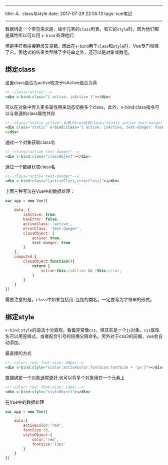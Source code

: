
---

title: 4、class与style
date: 2017-07-29 22:55:13
tags: vue笔记

---

数据绑定一个常见需求是，操作元素的`class`列表，和它的`style`时，因为他们都是属性所以可以用 `v-bind` 处理他们

但是字符串拼接麻烦又易错。因此在`v-bind`用于`class`和`style`时，Vue专门增强了它。表达式的结果类型除了字符串之外，还可以是对象或数组。

## 绑定class

这里class是否为active取决于isActive是否为真
```html
<!--class="active"-->
<div v-bind:class="{ active: isActive }"></div>
```

可以在对象中传入更多属性用来动态切换多个class，此外，v-bind:class指令可以与普通的class属性共存
```html
<!--class="static active",如果为true就是class="static active text-danger"-->
<div class="static" v-bind:class="{ active: isActive, text-danger: hasError }">
</div>
```

通过一个对象获取class名
```html
<!--class="active text-danger"-->
<div v-bind:class="classObject"></div>
```

通过一个数组获取class名
```html
<!--class="active text-danger"-->
<div v-bind:class="[activeClass,errorClass]"></div>
```

上面三种写法在Vue中的数据处理：
```js
var app = new Vue({
    ...
    data: {
        isActive: true, 
        hasError: false,  
        activeClass: 'active',
        errorClass: 'text-danger',
        classObject: {    
            active: true,
            text-danger: true
        }
    },
    computed:{
        classObject:function(){
            return {
                active:this.isActive && !this.error,
            }
        }
    }
})
```

需要注意的是，`class`中如果包括用`-`连接的类名。一定要写为字符串的形式。

## 绑定style

`v-bind:style`的语法十分直观，看着非常像`css`，但其实是一个`js`对象。`css`属性名可以用驼峰式，或者配合引号的短横分隔命名。另外对于css3的前缀，vue会自动添加。

最直接的方式
```html
<!--color: red; font-size: 30px;-->
<div v-bind:style="{color:activeColor,fontSize:fontSize + 'px'}"></div>
```

直接绑定一个对象通常更好,也可以将多个对象用在一个元素上
```html
<!--color: red; font-size: 13px;-->
<div v-bind:style="styleObject"></div>
```

在Vue中的数据处理
```js
var app = new Vue({
    ...
    data:{
        activeColor:'red',
        fontSize:30,
        styleObject:{
            color:'red',
            fontSize:'13px'
        }
    }
})
```